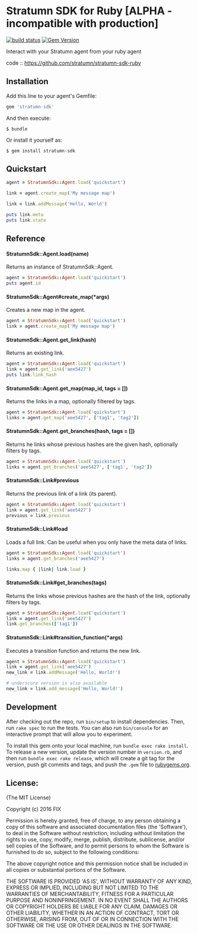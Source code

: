 # Stratumn SDK for Ruby [ALPHA - incompatible with production]

[![build status](https://travis-ci.org/stratumn/stratumn-sdk-ruby.svg?branch=master)](https://travis-ci.org/stratumn/stratumn-sdk-ruby.svg?branch=master)
[![Gem Version](https://badge.fury.io/rb/stratumn_sdk.svg)](https://badge.fury.io/rb/stratumn_sdk)

Interact with your Stratumn agent from your ruby agent

code  :: https://github.com/stratumn/stratumn-sdk-ruby

## Installation

Add this line to your agent's Gemfile:

```ruby
gem 'stratumn-sdk'
```

And then execute:

    $ bundle

Or install it yourself as:

    $ gem install stratumn-sdk

## Quickstart

```ruby
agent = StratumnSdk::Agent.load('quickstart')

link = agent.create_map('My message map')

link = link.addMessage('Hello, World')

puts link.meta
puts link.state
```
 
## Reference
 
#### StratumnSdk::Agent.load(name)
 
Returns an instance of StratumnSdk::Agent.
 
```ruby
agent = StratumnSdk::Agent.load('quickstart')
puts agent.id
```

#### StratumnSdk::Agent#create_map(*args)

Creates a new map in the agent.

```ruby
agent = StratumnSdk::Agent.load('quickstart')
link = agent.create_map('My message map')
```

#### StratumnSdk::Agent.get_link(hash)

Returns an existing link.

```ruby
agent = StratumnSdk::Agent.load('quickstart')
link = agent.get_link('aee5427')
puts link.link_hash
```

#### StratumnSdk::Agent.get_map(map_id, tags = [])

Returns the links in a map, optionally filtered by tags.

```ruby
agent = StratumnSdk::Agent.load('quickstart')
links = agent.get_map('aee5427', ['tag1', 'tag2'])
```

#### StratumnSdk::Agent.get_branches(hash, tags = [])

Returns he links whose previous hashes are the given hash, optionally filters by tags.

```ruby
agent = StratumnSdk::Agent.load('quickstart')
links = agent.get_branches('aee5427', ['tag1', 'tag2'])
```

#### StratumnSdk::Link#previous

Returns the previous link of a link (its parent).

```ruby
agent = StratumnSdk::Agent.load('quickstart')
link = agent.get_link('aee5427')
previous = link.previous
```

#### StratumnSdk::Link#load

Loads a full link. Can be useful when you only have the meta data of links.

```ruby
agent = StratumnSdk::Agent.load('quickstart')
links = agent.get_branches('aee5427')

links.map { |link| link.load }
```

#### StratumnSdk::Link#get_branches(tags)

Returns the links whose previous hashes are the hash of the link, optionally filters by tags.

```ruby
agent = StratumnSdk::Agent.load('quickstart')
link = agent.get_link('aee5427')
link.get_branches(['tag1'])
```

#### StratumnSdk::Link#transition_function(*args)

Executes a transition function and returns the new link.

```ruby
agent = StratumnSdk::Agent.load('quickstart')
link = agent.get_link('aee5427')
new_link = link.addMessage('Hello, World!')

# underscore version is also available
new_link = link.add_message('Hello, World!')
```

## Development

After checking out the repo, run `bin/setup` to install dependencies. Then, run `rake spec` to run the tests. You can also run `bin/console` for an interactive prompt that will allow you to experiment.

To install this gem onto your local machine, run `bundle exec rake install`. To release a new version, update the version number in `version.rb`, and then run `bundle exec rake release`, which will create a git tag for the version, push git commits and tags, and push the `.gem` file to [rubygems.org](https://rubygems.org).

## License:

(The MIT License)

Copyright (c) 2016 FIX

Permission is hereby granted, free of charge, to any person obtaining
a copy of this software and associated documentation files (the
'Software'), to deal in the Software without restriction, including
without limitation the rights to use, copy, modify, merge, publish,
distribute, sublicense, and/or sell copies of the Software, and to
permit persons to whom the Software is furnished to do so, subject to
the following conditions:

The above copyright notice and this permission notice shall be
included in all copies or substantial portions of the Software.

THE SOFTWARE IS PROVIDED 'AS IS', WITHOUT WARRANTY OF ANY KIND,
EXPRESS OR IMPLIED, INCLUDING BUT NOT LIMITED TO THE WARRANTIES OF
MERCHANTABILITY, FITNESS FOR A PARTICULAR PURPOSE AND NONINFRINGEMENT.
IN NO EVENT SHALL THE AUTHORS OR COPYRIGHT HOLDERS BE LIABLE FOR ANY
CLAIM, DAMAGES OR OTHER LIABILITY, WHETHER IN AN ACTION OF CONTRACT,
TORT OR OTHERWISE, ARISING FROM, OUT OF OR IN CONNECTION WITH THE
SOFTWARE OR THE USE OR OTHER DEALINGS IN THE SOFTWARE.
